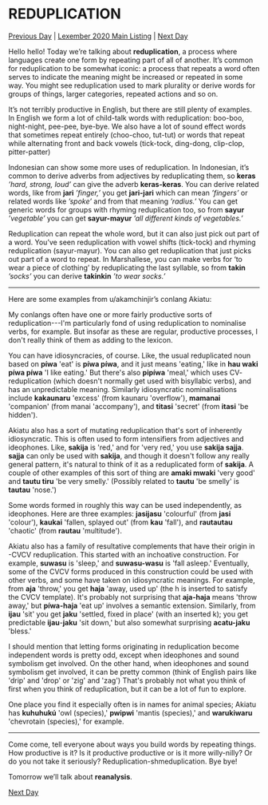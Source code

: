 # REDUPLICATION
[Previous Day](../w2/14) | [Lexember 2020 Main Listing](../../toc_lex21) | [Next Day](16)

Hello hello! Today we’re talking about **reduplication**, a process where languages create one form by repeating part of all of another. It’s common for reduplication to be somewhat iconic: a process that repeats a word often serves to indicate the meaning might be increased or repeated in some way. You might see reduplication used to mark plurality or derive words for groups of things, larger categories, repeated actions and so on.

It’s not terribly productive in English, but there are still plenty of examples. In English we form a lot of child-talk words with reduplication: boo-boo, night-night, pee-pee, bye-bye. We also have a lot of sound effect words that sometimes repeat entirely (choo-choo, tut-tut) or words that repeat while alternating front and back vowels (tick-tock, ding-dong, clip-clop, pitter-patter)

Indonesian can show some more uses of reduplication. In Indonesian, it’s common to derive adverbs from adjectives by reduplicating them, so **keras** _’hard, strong, loud’_ can give the adverb **keras-keras**. You can derive related words, like from **jari** _’finger,’_ you get **jari-jari** which can mean _’fingers’_ or related words like _’spoke’_ and from that meaning _’radius.’_ You can get generic words for groups with rhyming reduplication too, so from **sayur** _’vegetable’_ you can get **sayur-mayur** _’all different kinds of vegetables.’_

Reduplication can repeat the whole word, but it can also just pick out part of a word. You’ve seen reduplication with vowel shifts (tick-tock) and rhyming reduplication (sayur-mayur). You can also get reduplication that just picks out part of a word to repeat. In Marshallese, you can make verbs for ‘to wear a piece of clothing’ by reduplicating the last syllable, so from **takin** _’socks’_ you can derive **takinkin** _’to wear socks.’_

-----

Here are some examples from u/akamchinjir’s conlang Akiatu:

My conlangs often have one or more fairly productive sorts of reduplication---I'm particularly fond of using reduplication to nominalise verbs, for example. But insofar as these are regular, productive processes, I don't really think of them as adding to the lexicon.

You can have idiosyncracies, of course. Like, the usual reduplicated noun based on **píwa** 'eat' is **píwa píwa**, and it just means 'eating,' like in **hau waki píwa píwa** 'I like eating.' But there's also **pipíwa** 'meal,' which uses CV- reduplication (which doesn't normally get used with bisyllabic verbs), and has an unpredictable meaning. Similarly idiosyncratic nominalisations include **kakaunaru** 'excess' (from kaunaru 'overflow'), **mamanai** 'companion' (from manai 'accompany'), and **titasi** 'secret' (from **itasi** 'be hidden').

Akiatu also has a sort of mutating reduplication that's sort of inherently idiosyncratic. This is often used to form intensifiers from adjectives and ideophones. Like, **sakija** is 'red,' and for 'very red,' you use **sakija sajja**. **sajja** can only be used with **sakija**, and though it doesn't follow any really general pattern, it's natural to think of it as a reduplicated form of **sakija**. A couple of other examples of this sort of thing are **amaki mwaki** 'very good' and **tautu tiru** 'be very smelly.' (Possibly related to **tautu** 'be smelly' is **tautau** 'nose.')

Some words formed in roughly this way can be used independently, as ideophones. Here are three examples: **jasijasu** 'colourful' (from **jasi** 'colour'), **kaukai** 'fallen, splayed out' (from **kau** 'fall'), and **rautautau** 'chaotic' (from **rautau** 'multitude').

Akiatu also has a family of resultative complements that have their origin in -CVCV reduplication. This started with an inchoative construction. For example, **suwasu** is 'sleep,' and **suwasu-wasu** is 'fall asleep.' Eventually, some of the CVCV forms produced in this construction could be used with other verbs, and some have taken on idiosyncratic meanings. For example, from **aja** 'throw,' you get **haja** 'away, used up' (the h is inserted to satisfy the CVCV template). It's probably not surprising that **aja-haja** means 'throw away,' but **píwa-haja** 'eat up' involves a semantic extension. Similarly, from **ijau** 'sit' you get **jaku** 'settled, fixed in place' (with an inserted k); you get predictable **ijau**-**jaku** 'sit down,' but also somewhat surprising **acatu-jaku** 'bless.'

I should mention that letting forms originating in reduplication become independent words is pretty odd, except when ideophones and sound symbolism get involved. On the other hand, when ideophones and sound symbolism get involved, it can be pretty common (think of English pairs like 'drip' and 'drop' or 'zig' and 'zag') That's probably not what you think of first when you think of reduplication, but it can be a lot of fun to explore.

One place you find it especially often is in names for animal species; Akiatu has **kuhuhukú** 'owl (species),' **pwipwi** 'mantis (species),' and **warukiwaru** 'chevrotain (species),' for example.

-----

Come come, tell everyone about ways you build words by repeating things. How productive is it? Is it productive productive or is it more willy-nilly? Or do you not take it seriously? Reduplication-shmeduplication. Bye bye!

Tomorrow we’ll talk about **reanalysis**.

[Next Day](16)
